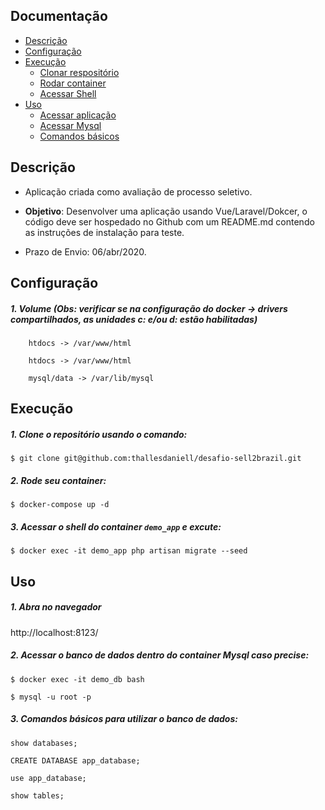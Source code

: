 
## Documentação

* [Descrição](#descrio)
* [Configuração](#configurao-container)
* [Execução](#execuo)
    - [Clonar respositório](#1-clone-o-repositrio-usando-o-comando)
    - [Rodar container](#2-rode-seu-container)
    - [Acessar Shell](#3-acessar-o-shell-do-container-demo_app-e-excute)
* [Uso](#uso)
    - [Acessar aplicação](#1-abra-no-navegador)
    - [Acessar Mysql](#2-acessar-o-banco-de-dados-dentro-do-container-mysql-caso-precise)
    - [Comandos básicos](#3-comandos-bsicos-para-utilizar-o-banco-de-dados)




## Descrição

 - Aplicação criada como avaliação de processo seletivo.

 - __Objetivo__: Desenvolver uma aplicação usando Vue/Laravel/Dokcer, o código deve ser hospedado no Github com um README.md contendo as instruções de instalação para teste.

 - Prazo de Envio: 06/abr/2020.


## Configuração

##### 1. Volume (Obs: verificar se na configuração do docker -> drivers compartilhados, as unidades c: e/ou d: estão habilitadas)

        htdocs -> /var/www/html
        
        htdocs -> /var/www/html
        
        mysql/data -> /var/lib/mysql
	
## Execução

##### 1. Clone o repositório usando o comando:

```
$ git clone git@github.com:thallesdaniell/desafio-sell2brazil.git
```

##### 2. Rode seu container:

```
$ docker-compose up -d
```

##### 3. Acessar o shell do container `demo_app` e excute:
    
```
$ docker exec -it demo_app php artisan migrate --seed
```

## Uso

##### 1. Abra no navegador

   http://localhost:8123/

##### 2. Acessar o banco de dados dentro do container Mysql caso precise:

```
$ docker exec -it demo_db bash
```

```
$ mysql -u root -p
```

##### 3. Comandos básicos para utilizar o banco de dados:

	show databases;

	CREATE DATABASE app_database;
	
	use app_database;
	
	show tables;
